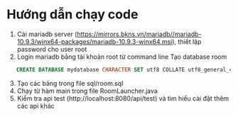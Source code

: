# Hướng dẫn chạy code
1. Cài mariadb server (https://mirrors.bkns.vn/mariadb//mariadb-10.9.3/winx64-packages/mariadb-10.9.3-winx64.msi), thiết lập password cho user root
2. Login mariadb bằng tài khoản root từ command line Tạo database room
``` sql
   CREATE DATABASE mydatabase CHARACTER SET utf8 COLLATE utf8_general_ci;
```
3. Tạo các bảng trong file sql/room.sql
4. Chạy từ hàm main trong file RoomLauncher.java
6. Kiểm tra api test (http://localhost:8080/api/test) và tìm hiểu cài đặt thêm các api khác

